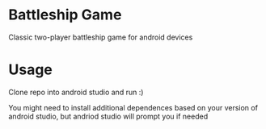 # Battleship Game
Classic two-player battleship game for android devices

# Usage
Clone repo into android studio and run :)

You might need to install additional dependences based on your version of android studio, 
but andriod studio will prompt you if needed
